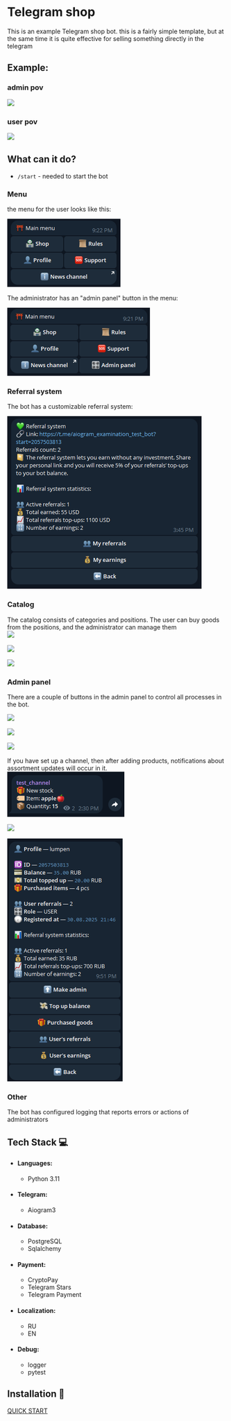 # Telegram shop

This is an example Telegram shop bot.
this is a fairly simple template, but at the same time it is quite effective for selling something directly in the
telegram

## Example:

### admin pov

![](assets/admin_pov.gif)

### user pov

![](assets/user_pov.gif)

## What can it do?

- `/start` - needed to start the bot

### Menu

the menu for the user looks like this:

![](assets/menu_picture.png)

The administrator has an "admin panel" button in the menu:

![](assets/menu_as_admin_picture.png)

### Referral system
The bot has a customizable referral system:

![](assets/referral_system.png)

### Catalog

The catalog consists of categories and positions. The user can buy goods from the positions, and the administrator can
manage them  
![](assets/categories_picture.png)

![](assets/positions_picture.png)

![](assets/position_description_picture.png)

### Admin panel

There are a couple of buttons in the admin panel to control all processes in the bot.

![](assets/admin_menu_picture.png)

![](assets/shop_menu_picture.png)

![](assets/goods_management_menu_picture.png)

If you have set up a channel, then after adding products, notifications about assortment updates will occur in it.
![](assets/assortment_update.png)

![](assets/categories_management_menu_picture.png)

![](assets/user_menu_picture.png)

### Other

The bot has configured logging that reports errors or actions of administrators

## Tech Stack 💻

- #### Languages:
    - Python 3.11

- #### Telegram:
    - Aiogram3

- #### Database:
    - PostgreSQL
    - Sqlalchemy

- #### Payment:
    - CryptoPay
    - Telegram Stars
    - Telegram Payment

- #### Localization:
    - RU
    - EN

- #### Debug:
    - logger
    - pytest

## Installation 💾

[QUICK START](markdown/quick_start.md)